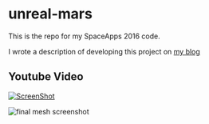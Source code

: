 # unreal-mars

This is the repo for my SpaceApps 2016 code.

I wrote a description of developing this project on [my blog](http://catherineh.github.io/programming/2016/04/25/walking-through-frustration)

## Youtube Video

[![ScreenShot](http://img.youtube.com/vi/lLuc8XYZPHs/0.jpg)](https://www.youtube.com/watch?v=lLuc8XYZPHs)


![final mesh screenshot](https://pbs.twimg.com/media/Cg1TEqbUYAAk8Vr.jpg:large)
